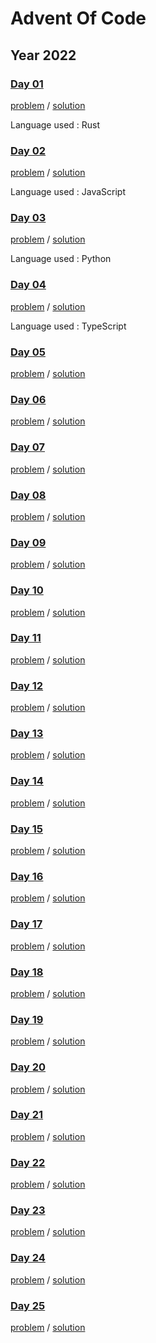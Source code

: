# Advent Of Code

## Year 2022

### [Day 01](https://adventofcode.com/2022/day/1)

[problem](https://adventofcode.com/2022/day/1) / [solution](./day01)

Language used : Rust

### [Day 02](https://adventofcode.com/2022/day/2)

[problem](https://adventofcode.com/2022/day/2) / [solution](./day02)

Language used : JavaScript

### [Day 03](https://adventofcode.com/2022/day/3)

[problem](https://adventofcode.com/2022/day/3) / [solution](./day03)

Language used : Python

### [Day 04](https://adventofcode.com/2022/day/4)

[problem](https://adventofcode.com/2022/day/4) / [solution](./day04)

Language used : TypeScript

### [Day 05](https://adventofcode.com/2022/day/5)

[problem](https://adventofcode.com/2022/day/5) / [solution](./day05)

### [Day 06](https://adventofcode.com/2022/day/6)

[problem](https://adventofcode.com/2022/day/6) / [solution](./day06)

### [Day 07](https://adventofcode.com/2022/day/7)

[problem](https://adventofcode.com/2022/day/7) / [solution](./day07)

### [Day 08](https://adventofcode.com/2022/day/8)

[problem](https://adventofcode.com/2022/day/8) / [solution](./day08)

### [Day 09](https://adventofcode.com/2022/day/9)

[problem](https://adventofcode.com/2022/day/9) / [solution](./day09)

### [Day 10](https://adventofcode.com/2022/day/10)

[problem](https://adventofcode.com/2022/day/10) / [solution](./day10)

### [Day 11](https://adventofcode.com/2022/day/11)

[problem](https://adventofcode.com/2022/day/11) / [solution](./day11)

### [Day 12](https://adventofcode.com/2022/day/12)

[problem](https://adventofcode.com/2022/day/12) / [solution](./day12)

### [Day 13](https://adventofcode.com/2022/day/13)

[problem](https://adventofcode.com/2022/day/13) / [solution](./day13)

### [Day 14](https://adventofcode.com/2022/day/14)

[problem](https://adventofcode.com/2022/day/14) / [solution](./day14)

### [Day 15](https://adventofcode.com/2022/day/15)

[problem](https://adventofcode.com/2022/day/15) / [solution](./day15)

### [Day 16](https://adventofcode.com/2022/day/16)

[problem](https://adventofcode.com/2022/day/16) / [solution](./day16)

### [Day 17](https://adventofcode.com/2022/day/17)

[problem](https://adventofcode.com/2022/day/17) / [solution](./day17)

### [Day 18](https://adventofcode.com/2022/day/18)

[problem](https://adventofcode.com/2022/day/18) / [solution](./day18)

### [Day 19](https://adventofcode.com/2022/day/19)

[problem](https://adventofcode.com/2022/day/19) / [solution](./day19)

### [Day 20](https://adventofcode.com/2022/day/20)

[problem](https://adventofcode.com/2022/day/20) / [solution](./day20)

### [Day 21](https://adventofcode.com/2022/day/21)

[problem](https://adventofcode.com/2022/day/21) / [solution](./day21)

### [Day 22](https://adventofcode.com/2022/day/22)

[problem](https://adventofcode.com/2022/day/22) / [solution](./day22)

### [Day 23](https://adventofcode.com/2022/day/23)

[problem](https://adventofcode.com/2022/day/23) / [solution](./day23)

### [Day 24](https://adventofcode.com/2022/day/24)

[problem](https://adventofcode.com/2022/day/24) / [solution](./day24)

### [Day 25](https://adventofcode.com/2022/day/25)

[problem](https://adventofcode.com/2022/day/25) / [solution](./day25)
